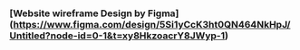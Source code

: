 ### [Website wireframe Design by Figma] (https://www.figma.com/design/5Si1yCcK3ht0QN464NkHpJ/Untitled?node-id=0-1&t=xy8HkzoacrY8JWyp-1)
